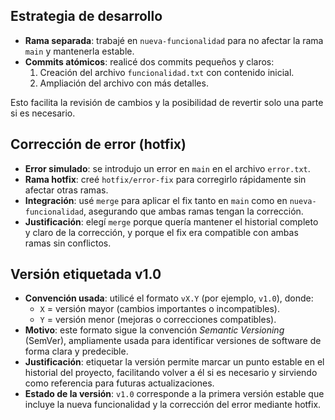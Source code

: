 ## Estrategia de desarrollo

- **Rama separada**: trabajé en `nueva-funcionalidad` para no afectar la rama `main` y mantenerla estable.
- **Commits atómicos**: realicé dos commits pequeños y claros:
  1. Creación del archivo `funcionalidad.txt` con contenido inicial.
  2. Ampliación del archivo con más detalles.
  
Esto facilita la revisión de cambios y la posibilidad de revertir solo una parte si es necesario.

## Corrección de error (hotfix)

- **Error simulado**: se introdujo un error en `main` en el archivo `error.txt`.
- **Rama hotfix**: creé `hotfix/error-fix` para corregirlo rápidamente sin afectar otras ramas.
- **Integración**: usé `merge` para aplicar el fix tanto en `main` como en `nueva-funcionalidad`, asegurando que ambas ramas tengan la corrección.
- **Justificación**: elegí `merge` porque quería mantener el historial completo y claro de la corrección, y porque el fix era compatible con ambas ramas sin conflictos.

## Versión etiquetada v1.0

- **Convención usada**: utilicé el formato `vX.Y` (por ejemplo, `v1.0`), donde:
  - `X` = versión mayor (cambios importantes o incompatibles).
  - `Y` = versión menor (mejoras o correcciones compatibles).
- **Motivo**: este formato sigue la convención *Semantic Versioning* (SemVer), ampliamente usada para identificar versiones de software de forma clara y predecible.
- **Justificación**: etiquetar la versión permite marcar un punto estable en el historial del proyecto, facilitando volver a él si es necesario y sirviendo como referencia para futuras actualizaciones.
- **Estado de la versión**: `v1.0` corresponde a la primera versión estable que incluye la nueva funcionalidad y la corrección del error mediante hotfix.
